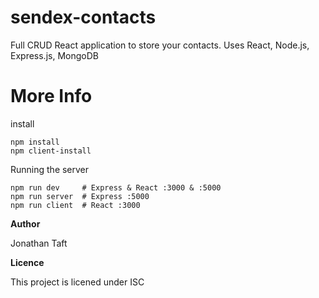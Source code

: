 # sendex-contacts
Full CRUD React application to store your contacts. Uses React, Node.js, Express.js, MongoDB


# More Info
install

```
npm install
npm client-install
```

Running the server
```
npm run dev     # Express & React :3000 & :5000
npm run server  # Express :5000
npm run client  # React :3000
```

**Author**

Jonathan Taft
 

**Licence**

This project is licened under ISC
